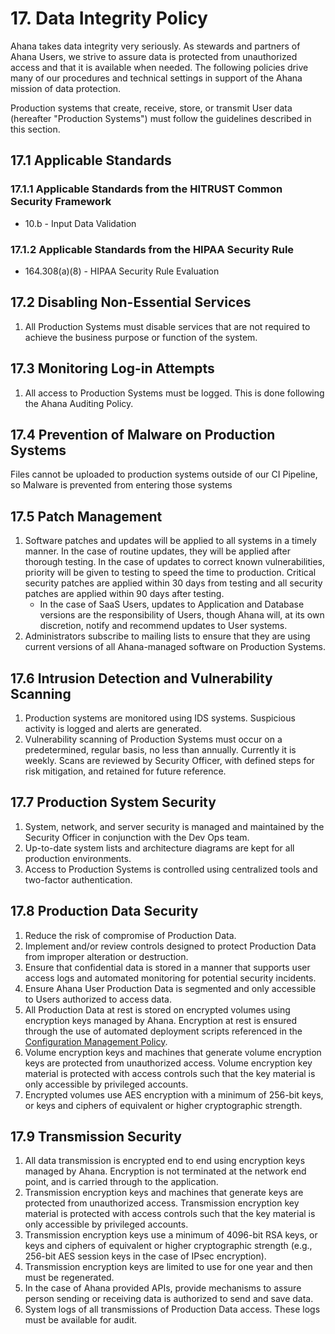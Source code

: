 # 17. Data Integrity Policy

Ahana takes data integrity very seriously. As stewards and partners of Ahana Users, we strive to assure data is protected from unauthorized access and that it is available when needed. The following policies drive many of our procedures and technical settings in support of the Ahana mission of data protection.

Production systems that create, receive, store, or transmit User data (hereafter "Production Systems") must follow the guidelines described in this section.

## 17.1 Applicable Standards

### 17.1.1 Applicable Standards from the HITRUST Common Security Framework

- 10.b - Input Data Validation

### 17.1.2 Applicable Standards from the HIPAA Security Rule

- 164.308(a)(8) - HIPAA Security Rule Evaluation

## 17.2 Disabling Non-Essential Services

1. All Production Systems must disable services that are not required to achieve the business purpose or function of the system.

## 17.3 Monitoring Log-in Attempts

1. All access to Production Systems must be logged. This is done following the Ahana Auditing Policy.

## 17.4 Prevention of Malware on Production Systems

Files cannot be uploaded to production systems outside of our CI Pipeline, so Malware is prevented from entering those systems

## 17.5 Patch Management

1. Software patches and updates will be applied to all systems in a timely manner. In the case of routine updates, they will be applied after thorough testing. In the case of updates to correct known vulnerabilities, priority will be given to testing to speed the time to production. Critical security patches are applied within 30 days from testing and all security patches are applied within 90 days after testing.
   - In the case of SaaS Users, updates to Application and Database versions are the responsibility of Users, though Ahana will, at its own discretion, notify and recommend updates to User systems.
2. Administrators subscribe to mailing lists to ensure that they are using current versions of all Ahana-managed software on Production Systems.

## 17.6 Intrusion Detection and Vulnerability Scanning

1. Production systems are monitored using IDS systems. Suspicious activity is logged and alerts are generated.
2. Vulnerability scanning of Production Systems must occur on a predetermined, regular basis, no less than annually. Currently it is weekly. Scans are reviewed by Security Officer, with defined steps for risk mitigation, and retained for future reference.

## 17.7 Production System Security

1. System, network, and server security is managed and maintained by the Security Officer in conjunction with the Dev Ops team.
2. Up-to-date system lists and architecture diagrams are kept for all production environments.
3. Access to Production Systems is controlled using centralized tools and two-factor authentication.

## 17.8 Production Data Security

1. Reduce the risk of compromise of Production Data.
2. Implement and/or review controls designed to protect Production Data from improper alteration or destruction.
3. Ensure that confidential data is stored in a manner that supports user access logs and automated monitoring for potential security incidents.
4. Ensure Ahana User Production Data is segmented and only accessible to Users authorized to access data.
5. All Production Data at rest is stored on encrypted volumes using encryption keys managed by Ahana. Encryption at rest is ensured through the use of automated deployment scripts referenced in the [Configuration Management Policy](#9-configuration-management-policy).
6. Volume encryption keys and machines that generate volume encryption keys are protected from unauthorized access. Volume encryption key material is protected with access controls such that the key material is only accessible by privileged accounts.
7. Encrypted volumes use AES encryption with a minimum of 256-bit keys, or keys and ciphers of equivalent or higher cryptographic strength.

## 17.9 Transmission Security

1. All data transmission is encrypted end to end using encryption keys managed by Ahana. Encryption is not terminated at the network end point, and is carried through to the application.
2. Transmission encryption keys and machines that generate keys are protected from unauthorized access. Transmission encryption key material is protected with access controls such that the key material is only accessible by privileged accounts.
3. Transmission encryption keys use a minimum of 4096-bit RSA keys, or keys and ciphers of equivalent or higher cryptographic strength (e.g., 256-bit AES session keys in the case of IPsec encryption).
4. Transmission encryption keys are limited to use for one year and then must be regenerated.
5. In the case of Ahana provided APIs, provide mechanisms to assure person sending or receiving data is authorized to send and save data.
6. System logs of all transmissions of Production Data access. These logs must be available for audit.
